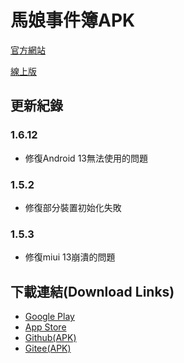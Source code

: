 # 馬娘事件簿APK

[官方網站](https://umaevents.io/)

[線上版](https://umaevents.io/online)

## 更新紀錄

### 1.6.12
* 修復Android 13無法使用的問題

### 1.5.2
* 修復部分裝置初始化失敗

### 1.5.3
* 修復miui 13崩潰的問題


## 下載連結(Download Links)
* [Google Play](https://play.google.com/store/apps/details?id=net.dcje.android.umaevents)
* [App Store](https://apps.apple.com/app/%E9%A6%AC%E5%A8%98%E4%BA%8B%E4%BB%B6%E7%B0%BF/id1610983669)
* [Github(APK)](https://github.com/dannyball710/UmaEventApk)
* [Gitee(APK)](https://gitee.com/dannyball710/UmaEventApk)

